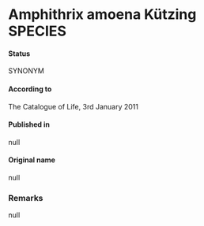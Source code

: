 # Amphithrix amoena Kützing SPECIES

#### Status
SYNONYM

#### According to
The Catalogue of Life, 3rd January 2011

#### Published in
null

#### Original name
null

### Remarks
null